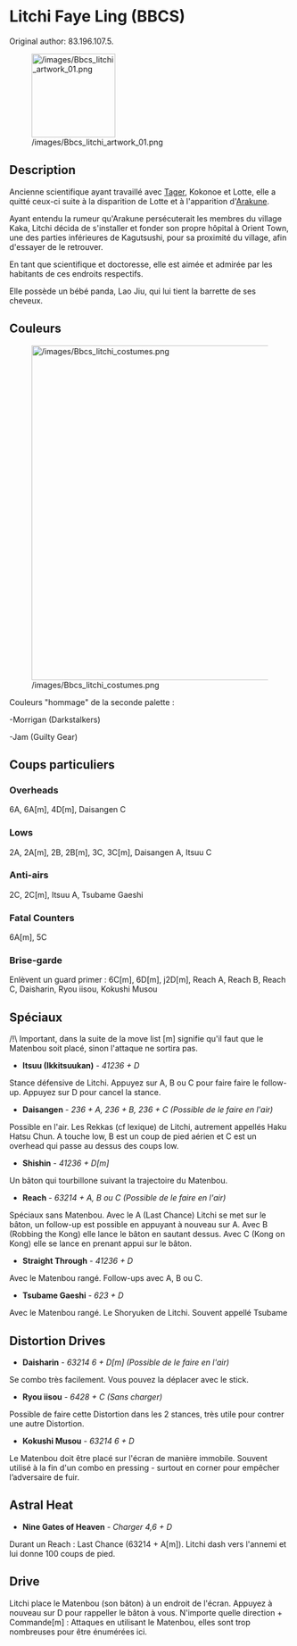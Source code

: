 # Litchi Faye Ling (BBCS)

Original author: 83.196.107.5.

<figure>
<img src="/images/Bbcs_litchi_artwork_01.png"
title="/images/Bbcs_litchi_artwork_01.png" width="150"
alt="/images/Bbcs_litchi_artwork_01.png" />
<figcaption
aria-hidden="true">/images/Bbcs_litchi_artwork_01.png</figcaption>
</figure>

## Description

Ancienne scientifique ayant travaillé avec
[Tager](Iron_Tager_(BBCS) "wikilink"), Kokonoe et Lotte, elle a quitté
ceux-ci suite à la disparition de Lotte et à l'apparition
d'[Arakune](Arakune_(BBCS) "wikilink").

Ayant entendu la rumeur qu'Arakune persécuterait les membres du village
Kaka, Litchi décida de s'installer et fonder son propre hôpital à Orient
Town, une des parties inférieures de Kagutsushi, pour sa proximité du
village, afin d'essayer de le retrouver.

En tant que scientifique et doctoresse, elle est aimée et admirée par
les habitants de ces endroits respectifs.

Elle possède un bébé panda, Lao Jiu, qui lui tient la barrette de ses
cheveux.

## Couleurs

<figure>
<img src="/images/Bbcs_litchi_costumes.png"
title="/images/Bbcs_litchi_costumes.png" width="600"
alt="/images/Bbcs_litchi_costumes.png" />
<figcaption
aria-hidden="true">/images/Bbcs_litchi_costumes.png</figcaption>
</figure>

Couleurs "hommage" de la seconde palette :

-Morrigan (Darkstalkers)

-Jam (Guilty Gear)

## Coups particuliers

### Overheads

6A, 6A\[m\], 4D\[m\], Daisangen C

### Lows

2A, 2A\[m\], 2B, 2B\[m\], 3C, 3C\[m\], Daisangen A, Itsuu C

### Anti-airs

2C, 2C\[m\], Itsuu A, Tsubame Gaeshi

### Fatal Counters

6A\[m\], 5C

### Brise-garde

Enlèvent un guard primer : 6C\[m\], 6D\[m\], j2D\[m\], Reach A, Reach B,
Reach C, Daisharin, Ryou iisou, Kokushi Musou

## Spéciaux

/!\\ Important, dans la suite de la move list \[m\] signifie qu'il faut
que le Matenbou soit placé, sinon l'attaque ne sortira pas.

- **Itsuu (Ikkitsuukan)** - *41236 + D*

Stance défensive de Litchi. Appuyez sur A, B ou C pour faire faire le
follow-up. Appuyez sur D pour cancel la stance.

- **Daisangen** - *236 + A, 236 + B, 236 + C (Possible de le faire en
  l'air)*

Possible en l'air. Les Rekkas (cf lexique) de Litchi, autrement appellés
Haku Hatsu Chun. A touche low, B est un coup de pied aérien et C est un
overhead qui passe au dessus des coups low.

- **Shishin** - *41236 + D\[m\]*

Un bâton qui tourbillone suivant la trajectoire du Matenbou.

- **Reach** - *63214 + A, B ou C (Possible de le faire en l'air)*

Spéciaux sans Matenbou. Avec le A (Last Chance) Litchi se met sur le
bâton, un follow-up est possible en appuyant à nouveau sur A. Avec B
(Robbing the Kong) elle lance le bâton en sautant dessus. Avec C (Kong
on Kong) elle se lance en prenant appui sur le bâton.

- **Straight Through** - *41236 + D*

Avec le Matenbou rangé. Follow-ups avec A, B ou C.

- **Tsubame Gaeshi** - *623 + D*

Avec le Matenbou rangé. Le Shoryuken de Litchi. Souvent appellé Tsubame

## Distortion Drives

- **Daisharin** - *63214 6 + D\[m\] (Possible de le faire en l'air)*

Se combo très facilement. Vous pouvez la déplacer avec le stick.

- **Ryou iisou** - *6428 + C (Sans charger)*

Possible de faire cette Distortion dans les 2 stances, très utile pour
contrer une autre Distortion.

- **Kokushi Musou** - *63214 6 + D*

Le Matenbou doit être placé sur l'écran de manière immobile. Souvent
utilisé à la fin d'un combo en pressing - surtout en corner pour
empêcher l’adversaire de fuir.

## Astral Heat

- **Nine Gates of Heaven** - *Charger 4,6 + D*

Durant un Reach : Last Chance (63214 + A\[m\]). Litchi dash vers
l'annemi et lui donne 100 coups de pied.

## Drive

Litchi place le Matenbou (son bâton) à un endroit de l'écran. Appuyez à
nouveau sur D pour rappeller le bâton à vous. N'importe quelle
direction + Commande\[m\] : Attaques en utilisant le Matenbou, elles
sont trop nombreuses pour être énumérées ici.
